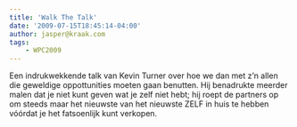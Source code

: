 ```yaml
---
title: 'Walk The Talk'
date: '2009-07-15T18:45:14-04:00'
author: jasper@kraak.com
tags:
    - WPC2009
---
```


<div class="bvMsg" id="msgcns!3FD1C7C6EA1A2!146"><div>Een indrukwekkende talk van Kevin Turner over hoe we dan met z’n allen die geweldige oppottunities moeten gaan benutten. Hij benadrukte meerder malen dat je niet kunt geven wat je zelf niet hebt; hij roept de partners op om steeds maar het nieuwste van het nieuwste ZELF in huis te hebben vóórdat je het fatsoenlijk kunt verkopen.</div></div>
